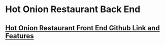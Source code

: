﻿# Hot Onion Restaurant Back End
 ## [Hot Onion Restaurant Front End Github Link and Features](https://github.com/mohammadshaif/hot-onion-restaurant.git)

